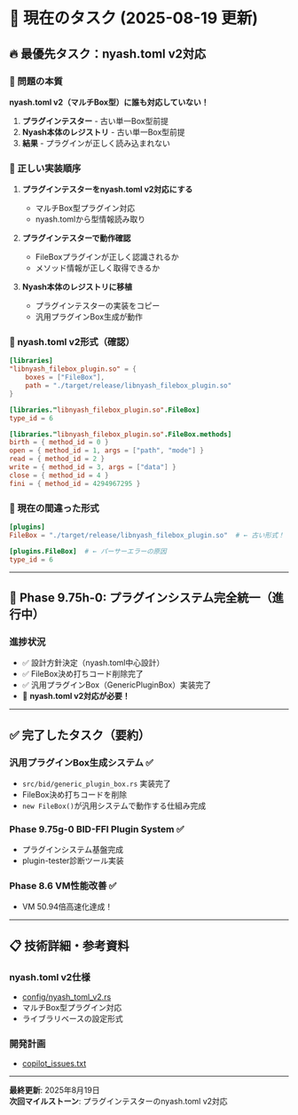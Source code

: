 # 🎯 現在のタスク (2025-08-19 更新)

## 🔥 最優先タスク：nyash.toml v2対応

### 📍 問題の本質
**nyash.toml v2（マルチBox型）に誰も対応していない！**

1. **プラグインテスター** - 古い単一Box型前提
2. **Nyash本体のレジストリ** - 古い単一Box型前提  
3. **結果** - プラグインが正しく読み込まれない

### 🎯 正しい実装順序
1. **プラグインテスターをnyash.toml v2対応にする**
   - マルチBox型プラグイン対応
   - nyash.tomlから型情報読み取り
   
2. **プラグインテスターで動作確認**
   - FileBoxプラグインが正しく認識されるか
   - メソッド情報が正しく取得できるか
   
3. **Nyash本体のレジストリに移植**
   - プラグインテスターの実装をコピー
   - 汎用プラグインBox生成が動作

### 📝 nyash.toml v2形式（確認）
```toml
[libraries]
"libnyash_filebox_plugin.so" = {
    boxes = ["FileBox"],
    path = "./target/release/libnyash_filebox_plugin.so"
}

[libraries."libnyash_filebox_plugin.so".FileBox]
type_id = 6

[libraries."libnyash_filebox_plugin.so".FileBox.methods]
birth = { method_id = 0 }
open = { method_id = 1, args = ["path", "mode"] }
read = { method_id = 2 }
write = { method_id = 3, args = ["data"] }
close = { method_id = 4 }
fini = { method_id = 4294967295 }
```

### 🚨 現在の間違った形式
```toml
[plugins]
FileBox = "./target/release/libnyash_filebox_plugin.so"  # ← 古い形式！

[plugins.FileBox]  # ← パーサーエラーの原因
type_id = 6
```

---

## 🚀 Phase 9.75h-0: プラグインシステム完全統一（進行中）

### 進捗状況
- ✅ 設計方針決定（nyash.toml中心設計）
- ✅ FileBox決め打ちコード削除完了
- ✅ 汎用プラグインBox（GenericPluginBox）実装完了
- 🔄 **nyash.toml v2対応が必要！**

---

## ✅ 完了したタスク（要約）

### 汎用プラグインBox生成システム ✅
- `src/bid/generic_plugin_box.rs` 実装完了
- FileBox決め打ちコードを削除
- `new FileBox()`が汎用システムで動作する仕組み完成

### Phase 9.75g-0 BID-FFI Plugin System ✅
- プラグインシステム基盤完成
- plugin-tester診断ツール実装

### Phase 8.6 VM性能改善 ✅
- VM 50.94倍高速化達成！

---

## 📋 技術詳細・参考資料

### nyash.toml v2仕様
- [config/nyash_toml_v2.rs](../src/config/nyash_toml_v2.rs)
- マルチBox型プラグイン対応
- ライブラリベースの設定形式

### 開発計画
- [copilot_issues.txt](../予定/native-plan/copilot_issues.txt)

---

**最終更新**: 2025年8月19日  
**次回マイルストーン**: プラグインテスターのnyash.toml v2対応
